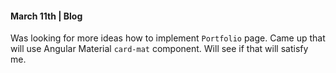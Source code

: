 #### March 11th | Blog

Was looking for more ideas how to implement `Portfolio` page. Came up that will use Angular Material `card-mat` component. Will see if that will satisfy me.